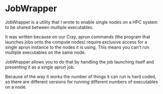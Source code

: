 # JobWrapper
JobWrapper is a utility that I wrote to enable single nodes on a HPC system to be shared between multiple executables.

It was written because on our Cray, aprun commands (the program that launches jobs onto the compute nodes) require exclusive access for a single aprun instance to the nodes it is using.  This means you can't run multiple
executables on the same node.

JobWrapper allows you to do that by handling the job launching itself and presenting it as a single aprun job.

Because of the way it works the number of things it can run is hard coded, so there are different versions for running different numbers of executables on a node.

